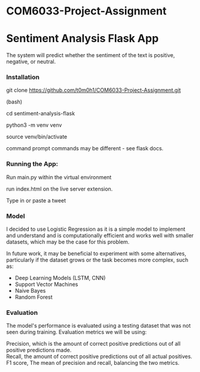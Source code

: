 # COM6033-Project-Assignment

# Sentiment Analysis Flask App

The system will predict whether the sentiment of the text is positive, negative, or neutral.

### Installation

git clone https://github.com/t0m0h1/COM6033-Project-Assignment.git

(bash)
   
cd sentiment-analysis-flask

python3 -m venv venv

source venv/bin/activate

command prompt commands may be different - see flask docs.


### Running the App:

Run main.py within the virtual environment

run index.html on the live server extension.

Type in or paste a tweet



### Model

I decided to use Logistic Regression as it is a simple model to implement and understand and is computationally efficient and works well with smaller datasets, which may be the case for this problem.

In future work, it may be beneficial to experiment with some alternatives, particularly if the dataset grows or the task becomes more complex, such as:

- Deep Learning Models (LSTM, CNN)
- Support Vector Machines
- Naive Bayes
- Random Forest




### Evaluation

The model's performance is evaluated using a testing dataset that was not seen during training. Evaluation metrics we will be using:

Precision, which is the amount of correct positive predictions out of all positive predictions made.  
Recall, the amount of correct positive predictions out of all actual positives.  
F1 score, The mean of precision and recall, balancing the two metrics.
